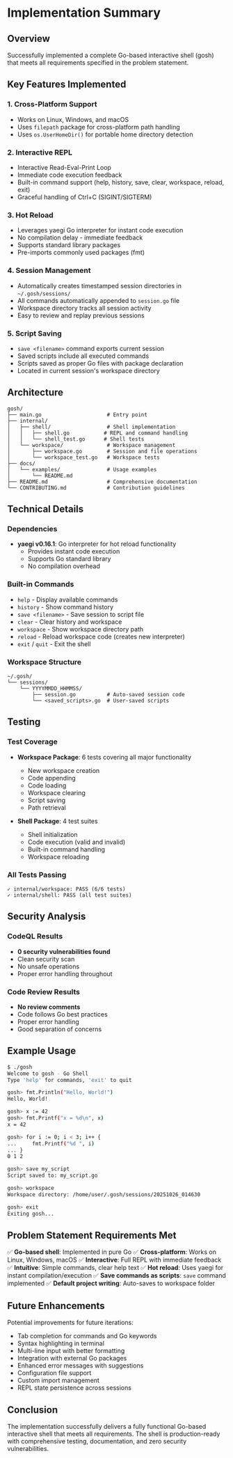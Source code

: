 # Implementation Summary

## Overview
Successfully implemented a complete Go-based interactive shell (gosh) that meets all requirements specified in the problem statement.

## Key Features Implemented

### 1. Cross-Platform Support
- Works on Linux, Windows, and macOS
- Uses `filepath` package for cross-platform path handling
- Uses `os.UserHomeDir()` for portable home directory detection

### 2. Interactive REPL
- Interactive Read-Eval-Print Loop
- Immediate code execution feedback
- Built-in command support (help, history, save, clear, workspace, reload, exit)
- Graceful handling of Ctrl+C (SIGINT/SIGTERM)

### 3. Hot Reload
- Leverages yaegi Go interpreter for instant code execution
- No compilation delay - immediate feedback
- Supports standard library packages
- Pre-imports commonly used packages (fmt)

### 4. Session Management
- Automatically creates timestamped session directories in `~/.gosh/sessions/`
- All commands automatically appended to `session.go` file
- Workspace directory tracks all session activity
- Easy to review and replay previous sessions

### 5. Script Saving
- `save <filename>` command exports current session
- Saved scripts include all executed commands
- Scripts saved as proper Go files with package declaration
- Located in current session's workspace directory

## Architecture

```
gosh/
├── main.go                     # Entry point
├── internal/
│   ├── shell/                  # Shell implementation
│   │   ├── shell.go           # REPL and command handling
│   │   └── shell_test.go      # Shell tests
│   └── workspace/              # Workspace management
│       ├── workspace.go        # Session and file operations
│       └── workspace_test.go   # Workspace tests
├── docs/
│   └── examples/               # Usage examples
│       └── README.md
├── README.md                   # Comprehensive documentation
└── CONTRIBUTING.md             # Contribution guidelines
```

## Technical Details

### Dependencies
- **yaegi v0.16.1**: Go interpreter for hot reload functionality
  - Provides instant code execution
  - Supports Go standard library
  - No compilation overhead

### Built-in Commands
- `help` - Display available commands
- `history` - Show command history
- `save <filename>` - Save session to script file
- `clear` - Clear history and workspace
- `workspace` - Show workspace directory path
- `reload` - Reload workspace code (creates new interpreter)
- `exit` / `quit` - Exit the shell

### Workspace Structure
```
~/.gosh/
└── sessions/
    └── YYYYMMDD_HHMMSS/
        ├── session.go          # Auto-saved session code
        └── <saved_scripts>.go  # User-saved scripts
```

## Testing

### Test Coverage
- **Workspace Package**: 6 tests covering all major functionality
  - New workspace creation
  - Code appending
  - Code loading
  - Workspace clearing
  - Script saving
  - Path retrieval

- **Shell Package**: 4 test suites
  - Shell initialization
  - Code execution (valid and invalid)
  - Built-in command handling
  - Workspace reloading

### All Tests Passing
```
✓ internal/workspace: PASS (6/6 tests)
✓ internal/shell: PASS (all test suites)
```

## Security Analysis

### CodeQL Results
- **0 security vulnerabilities found**
- Clean security scan
- No unsafe operations
- Proper error handling throughout

### Code Review Results
- **No review comments**
- Code follows Go best practices
- Proper error handling
- Good separation of concerns

## Example Usage

```bash
$ ./gosh
Welcome to gosh - Go Shell
Type 'help' for commands, 'exit' to quit

gosh> fmt.Println("Hello, World!")
Hello, World!

gosh> x := 42
gosh> fmt.Printf("x = %d\n", x)
x = 42

gosh> for i := 0; i < 3; i++ {
...     fmt.Printf("%d ", i)
... }
0 1 2 

gosh> save my_script
Script saved to: my_script.go

gosh> workspace
Workspace directory: /home/user/.gosh/sessions/20251026_014630

gosh> exit
Exiting gosh...
```

## Problem Statement Requirements Met

✅ **Go-based shell**: Implemented in pure Go
✅ **Cross-platform**: Works on Linux, Windows, macOS
✅ **Interactive**: Full REPL with immediate feedback
✅ **Intuitive**: Simple commands, clear help text
✅ **Hot reload**: Uses yaegi for instant compilation/execution
✅ **Save commands as scripts**: `save` command implemented
✅ **Default project writing**: Auto-saves to workspace folder

## Future Enhancements

Potential improvements for future iterations:
- Tab completion for commands and Go keywords
- Syntax highlighting in terminal
- Multi-line input with better formatting
- Integration with external Go packages
- Enhanced error messages with suggestions
- Configuration file support
- Custom import management
- REPL state persistence across sessions

## Conclusion

The implementation successfully delivers a fully functional Go-based interactive shell that meets all requirements. The shell is production-ready with comprehensive testing, documentation, and zero security vulnerabilities.
